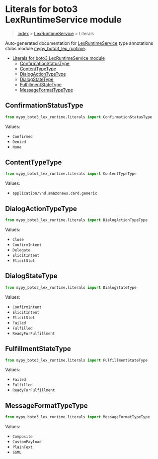 # Literals for boto3 LexRuntimeService module

> [Index](..) > [LexRuntimeService](.) > Literals

Auto-generated documentation for
[LexRuntimeService](https://boto3.amazonaws.com/v1/documentation/api/1.17.75/reference/services/lex-runtime.html#LexRuntimeService)
type annotations stubs module
[mypy_boto3_lex_runtime](https://pypi.org/project/mypy-boto3-lex-runtime/).

- [Literals for boto3 LexRuntimeService module](#literals-for-boto3-lexruntimeservice-module)
  - [ConfirmationStatusType](#confirmationstatustype)
  - [ContentTypeType](#contenttypetype)
  - [DialogActionTypeType](#dialogactiontypetype)
  - [DialogStateType](#dialogstatetype)
  - [FulfillmentStateType](#fulfillmentstatetype)
  - [MessageFormatTypeType](#messageformattypetype)

## ConfirmationStatusType

```python
from mypy_boto3_lex_runtime.literals import ConfirmationStatusType
```

Values:

- `Confirmed`
- `Denied`
- `None`

## ContentTypeType

```python
from mypy_boto3_lex_runtime.literals import ContentTypeType
```

Values:

- `application/vnd.amazonaws.card.generic`

## DialogActionTypeType

```python
from mypy_boto3_lex_runtime.literals import DialogActionTypeType
```

Values:

- `Close`
- `ConfirmIntent`
- `Delegate`
- `ElicitIntent`
- `ElicitSlot`

## DialogStateType

```python
from mypy_boto3_lex_runtime.literals import DialogStateType
```

Values:

- `ConfirmIntent`
- `ElicitIntent`
- `ElicitSlot`
- `Failed`
- `Fulfilled`
- `ReadyForFulfillment`

## FulfillmentStateType

```python
from mypy_boto3_lex_runtime.literals import FulfillmentStateType
```

Values:

- `Failed`
- `Fulfilled`
- `ReadyForFulfillment`

## MessageFormatTypeType

```python
from mypy_boto3_lex_runtime.literals import MessageFormatTypeType
```

Values:

- `Composite`
- `CustomPayload`
- `PlainText`
- `SSML`

